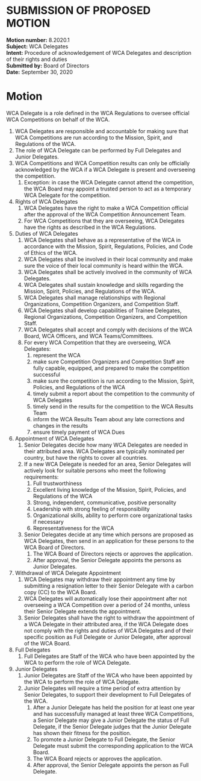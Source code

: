 # SUBMISSION OF PROPOSED MOTION

**Motion number:** 8.2020.1  
**Subject:** WCA Delegates  
**Intent:** Procedure of acknowledgement of WCA Delegates and description of their rights and duties  
**Submitted by:** Board of Directors  
**Date:** September 30, 2020 

# Motion

WCA Delegate is a role defined in the WCA Regulations to oversee official WCA Competitions on behalf of the WCA.

1. WCA Delegates are responsible and accountable for making sure that WCA Competitions are run according to the Mission, Spirit, and Regulations of the WCA.
2. The role of WCA Delegate can be performed by Full Delegates and Junior Delegates.
3. WCA Competitions and WCA Competition results can only be officially acknowledged by the WCA if a WCA Delegate is present and overseeing the competition.
   1. Exception: in case the WCA Delegate cannot attend the competition, the WCA Board may appoint a trusted person to act as a temporary WCA Delegate for the competition.
4. Rights of WCA Delegates
   1. WCA Delegates have the right to make a WCA Competition official after the approval of the WCA Competition Announcement Team.
   2. For WCA Competitions that they are overseeing, WCA Delegates have the rights as described in the WCA Regulations.
5. Duties of WCA Delegates
   1. WCA Delegates shall behave as a representative of the WCA in accordance with the Mission, Spirit, Regulations, Policies, and Code of Ethics of the WCA.
   2. WCA Delegates shall be involved in their local community and make sure the voice of their local community is heard within the WCA.
   3. WCA Delegates shall be actively involved in the community of WCA Delegates.
   4. WCA Delegates shall sustain knowledge and skills regarding the Mission, Spirit, Policies, and Regulations of the WCA.
   5. WCA Delegates shall manage relationships with Regional Organizations, Competition Organizers, and Competition Staff.
   6. WCA Delegates shall develop capabilities of Trainee Delegates, Regional Organizations, Competition Organizers, and Competition Staff.
   7. WCA Delegates shall accept and comply with decisions of the WCA Board, WCA Officers, and WCA Teams/Committees.
   8. For every WCA Competition that they are overseeing, WCA Delegates:
      1. represent the WCA
      2. make sure Competition Organizers and Competition Staff are fully capable, equipped, and prepared to make the competition successful
      3. make sure the competition is run according to the Mission, Spirit, Policies, and Regulations of the WCA
      4. timely submit a report about the competition to the community of WCA Delegates
      5. timely send in the results for the competition to the WCA Results Team
      6. inform the WCA Results Team about any late corrections and changes in the results
      7. ensure timely payment of WCA Dues
6. Appointment of WCA Delegates
   1. Senior Delegates decide how many WCA Delegates are needed in their attributed area. WCA Delegates are typically nominated per country, but have the rights to cover all countries.
   2. If a new WCA Delegate is needed for an area, Senior Delegates will actively look for suitable persons who meet the following requirements:
      1. Full trustworthiness
      2. Excellent living knowledge of the Mission, Spirit, Policies, and Regulations of the WCA
      3. Strong, independent, communicative, positive personality
      4. Leadership with strong feeling of responsibility
      5. Organizational skills, ability to perform core organizational tasks if necessary
      6. Representativeness for the WCA
   3. Senior Delegates decide at any time which persons are proposed as WCA Delegates, then send in an application for these persons to the WCA Board of Directors.
      1. The WCA Board of Directors rejects or approves the application.
      2. After approval, the Senior Delegate appoints the persons as Junior Delegates.
7. Withdrawal of WCA Delegate Appointment
   1. WCA Delegates may withdraw their appointment any time by submitting a resignation letter to their Senior Delegate with a carbon copy (CC) to the WCA Board.
   2. WCA Delegates will automatically lose their appointment after not overseeing a WCA Competition over a period of 24 months, unless their Senior Delegate extends the appointment.
   3. Senior Delegates shall have the right to withdraw the appointment of a WCA Delegate in their attributed area, if the WCA Delegate does not comply with the rights and duties of WCA Delegates and of their specific position as Full Delegate or Junior Delegate, after approval of the WCA Board.
8. Full Delegates
   1. Full Delegates are Staff of the WCA who have been appointed by the WCA to perform the role of WCA Delegate.
9. Junior Delegates
   1. Junior Delegates are Staff of the WCA who have been appointed by the WCA to perform the role of WCA Delegate.
   2. Junior Delegates will require a time period of extra attention by Senior Delegates, to support their development to Full Delegates of the WCA.
      1. After a Junior Delegate has held the position for at least one year and has successfully managed at least three WCA Competitions, a Senior Delegate may give a Junior Delegate the status of Full Delegate, if the Senior Delegate judges that the Junior Delegate has shown their fitness for the position.
      2. To promote a Junior Delegate to Full Delegate, the Senior Delegate must submit the corresponding application to the WCA Board.
      3. The WCA Board rejects or approves the application.
      4. After approval, the Senior Delegate appoints the person as Full Delegate.
